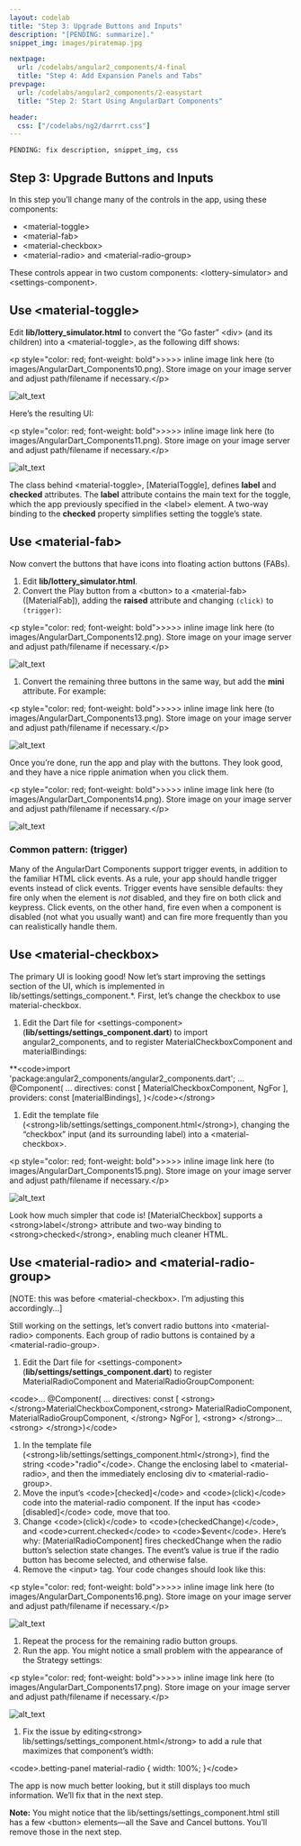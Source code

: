```yaml
---
layout: codelab
title: "Step 3: Upgrade Buttons and Inputs"
description: "[PENDING: summarize]."
snippet_img: images/piratemap.jpg

nextpage:
  url: /codelabs/angular2_components/4-final
  title: "Step 4: Add Expansion Panels and Tabs"
prevpage:
  url: /codelabs/angular2_components/2-easystart
  title: "Step 2: Start Using AngularDart Components"

header:
  css: ["/codelabs/ng2/darrrt.css"]
---
```


```
PENDING: fix description, snippet_img, css
```

## Step 3: Upgrade Buttons and Inputs

In this step you’ll change many of the controls in the app, using these components:



*   \<material-toggle>
*   \<material-fab>
*   \<material-checkbox>
*   \<material-radio> and \<material-radio-group>

These controls appear in two custom components: \<lottery-simulator> and \<settings-component>.

## Use \<material-toggle>

Edit **lib/lottery_simulator.html** to convert the “Go faster” \<div> (and its children) into a \<material-toggle>, as the following diff shows:



\<p style="color: red; font-weight: bold">>>>> inline image link here (to images/AngularDart_Components10.png). Store image on your image server and adjust path/filename if necessary.\</p>


![alt_text](images/AngularDart_Components10.png "image_tooltip")


Here’s the resulting UI:



\<p style="color: red; font-weight: bold">>>>> inline image link here (to images/AngularDart_Components11.png). Store image on your image server and adjust path/filename if necessary.\</p>


![alt_text](images/AngularDart_Components11.png "image_tooltip")


The class behind \<material-toggle>, [MaterialToggle], defines **label** and **checked** attributes. The **label** attribute contains the main text for the toggle, which the app previously specified in the \<label> element. A two-way binding to the **checked** property simplifies setting the toggle’s state.

## Use \<material-fab>

Now convert the buttons that have icons into floating action buttons (FABs).



1.  Edit **lib/lottery_simulator.html**.
1.  Convert the Play button from a \<button> to a \<material-fab> ([MaterialFab]), adding the **raised** attribute and changing `(click)` to `(trigger)`:


\<p style="color: red; font-weight: bold">>>>> inline image link here (to images/AngularDart_Components12.png). Store image on your image server and adjust path/filename if necessary.\</p>


![alt_text](images/AngularDart_Components12.png "image_tooltip")

1.  Convert the remaining three buttons in the same way, but add the **mini** attribute. For example: 


\<p style="color: red; font-weight: bold">>>>> inline image link here (to images/AngularDart_Components13.png). Store image on your image server and adjust path/filename if necessary.\</p>


![alt_text](images/AngularDart_Components13.png "image_tooltip")


Once you’re done, run the app and play with the buttons. They look good, and they have a nice ripple animation when you click them.



\<p style="color: red; font-weight: bold">>>>> inline image link here (to images/AngularDart_Components14.png). Store image on your image server and adjust path/filename if necessary.\</p>


![alt_text](images/AngularDart_Components14.png "image_tooltip")


### **Common pattern: (trigger)**

Many of the AngularDart Components support trigger events, in addition to the familiar HTML click events. As a rule, your app should handle trigger events instead of click events. Trigger events have sensible defaults: they fire only when the element is *not* disabled, and they fire on both click and keypress. Click events, on the other hand, fire even when a component is disabled (not what you usually want) and can fire more frequently than you can realistically handle them.

## Use \<material-checkbox>

The primary UI is looking good! Now let’s start improving the settings section of the UI, which is implemented in lib/settings/settings_component.*. First, let’s change the checkbox to use material-checkbox.



1.  Edit the Dart file for \<settings-component> (**lib/settings/settings_component.dart**) to import angular2_components, and to register MaterialCheckboxComponent and materialBindings:

**\<code>import 'package:angular2_components/angular2_components.dart';
...
@Component(
  ...
  directives: const [
    MaterialCheckboxComponent,
    NgFor
  ],
  providers: const [materialBindings],
)\</code>\</strong>
1.  Edit the template file (\<strong>lib/settings/settings_component.html\</strong>), changing the “checkbox” input (and its surrounding label) into a \<material-checkbox>. 


\<p style="color: red; font-weight: bold">>>>> inline image link here (to images/AngularDart_Components15.png). Store image on your image server and adjust path/filename if necessary.\</p>


![alt_text](images/AngularDart_Components15.png "image_tooltip")


Look how much simpler that code is! [MaterialCheckbox] supports a \<strong>label\</strong> attribute and two-way binding to \<strong>checked\</strong>, enabling much cleaner HTML.

## Use \<material-radio> and \<material-radio-group>

[NOTE: this was before \<material-checkbox>. I’m adjusting this accordingly...]

Still working on the settings, let’s convert radio buttons into \<material-radio> components. Each group of radio buttons is contained by a \<material-radio-group>.



1.  Edit the Dart file for \<settings-component> (**lib/settings/settings_component.dart**) to register MaterialRadioComponent and MaterialRadioGroupComponent:

\<code>...
@Component(
  ...
  directives: const [
\<strong>    \</strong>MaterialCheckboxComponent,\<strong>
    MaterialRadioComponent,
    MaterialRadioGroupComponent,
\</strong>    NgFor
  ],
\<strong>  \</strong>...\<strong>
\</strong>)\</code>
1.  In the template file (\<strong>lib/settings/settings_component.html\</strong>), find the string \<code>"radio"\</code>. Change the enclosing label to \<material-radio>, and then the immediately enclosing div to \<material-radio-group>.
1.  Move the input’s \<code>[checked]\</code> and \<code>(click)\</code> code into the material-radio component. If the input has \<code>[disabled]\</code> code, move that too.
1.  Change \<code>(click)\</code> to \<code>(checkedChange)\</code>, and \<code>current.checked\</code> to \<code>$event\</code>.
Here’s why: [MaterialRadioComponent] fires checkedChange when the radio button’s selection state changes. The event’s value is true if the radio button has become selected, and otherwise false.
1.  Remove the \<input> tag. Your code changes should look like this:


\<p style="color: red; font-weight: bold">>>>> inline image link here (to images/AngularDart_Components16.png). Store image on your image server and adjust path/filename if necessary.\</p>


![alt_text](images/AngularDart_Components16.png "image_tooltip")

1.  Repeat the process for the remaining radio button groups.
1.  Run the app. You might notice a small problem with the appearance of the Strategy settings:

\<p style="color: red; font-weight: bold">>>>> inline image link here (to images/AngularDart_Components17.png). Store image on your image server and adjust path/filename if necessary.\</p>


![alt_text](images/AngularDart_Components17.png "image_tooltip")

1.  Fix the issue by editing\<strong> lib/settings/settings_component.html\</strong> to add a rule that maximizes that component’s width:

\<code>.betting-panel material-radio {
  width: 100%;
}\</code>

The app is now much better looking, but it still displays too much information. We’ll fix that in the next step.

**Note:** You might notice that the lib/settings/settings_component.html still has a few \<button> elements—all the Save and Cancel buttons. You’ll remove those in the next step.

## 

